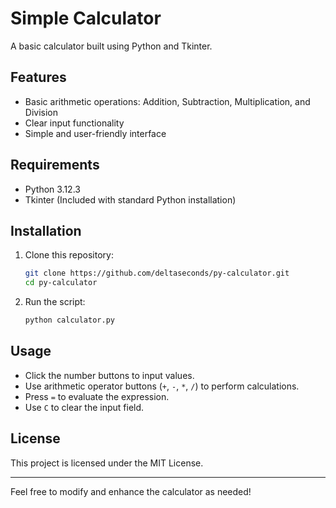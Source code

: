 # Simple Calculator

A basic calculator built using Python and Tkinter.

## Features
- Basic arithmetic operations: Addition, Subtraction, Multiplication, and Division
- Clear input functionality
- Simple and user-friendly interface

## Requirements
- Python 3.12.3
- Tkinter (Included with standard Python installation)

## Installation
1. Clone this repository:
   ```sh
   git clone https://github.com/deltaseconds/py-calculator.git
   cd py-calculator
   ```
2. Run the script:
   ```sh
   python calculator.py
   ```

## Usage
- Click the number buttons to input values.
- Use arithmetic operator buttons (`+`, `-`, `*`, `/`) to perform calculations.
- Press `=` to evaluate the expression.
- Use `C` to clear the input field.

## License
This project is licensed under the MIT License.

---
Feel free to modify and enhance the calculator as needed!

